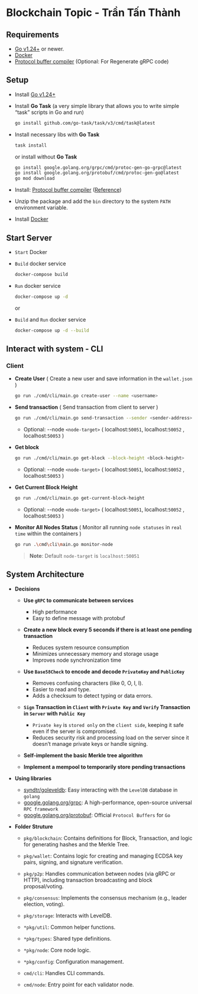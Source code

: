 
# Blockchain Topic - Trần Tấn Thành

## Requirements
* [Go v1.24+](https://go.dev/dl/) or newer.
* [Docker](https://docs.docker.com/desktop/setup/install/windows-install/)
* [Protocol buffer compiler](https://github.com/protocolbuffers/protobuf/releases) (Optional: For Regenerate gRPC code)


## Setup
* Install [Go v1.24+](https://go.dev/dl/)

* Install **Go Task** (a very simple library that allows you to write simple “task” scripts in Go and run)
    ```bash
    go install github.com/go-task/task/v3/cmd/task@latest
    ```

* Install necessary libs with **Go Task**
    ```bash
    task install
    ```
    or install without **Go Task**
    ```bash
    go install google.golang.org/grpc/cmd/protoc-gen-go-grpc@latest
    go install google.golang.org/protobuf/cmd/protoc-gen-go@latest
    go mod download
    ```

* Install: [Protocol buffer compiler](https://github.com/protocolbuffers/protobuf/releases) ([Reference](https://grpc.io/docs/protoc-installation/))

* Unzip the package and add the `bin` directory to the system `PATH` environment variable.

* Install [Docker](https://docs.docker.com/desktop/setup/install/windows-install/)

## Start Server

* `Start` Docker 

* `Build` docker service
    ```bash
    docker-compose build
    ```

* `Run` docker service
    ```bash
    docker-compose up -d
    ```
    or
* `Build` and `Run` docker service
     ```bash
    docker-compose up -d --build
    ```

## Interact with system - CLI 
### **Client**
* **Create User** ( Create a new user and save information in the `wallet.json` )
    ```bash
    go run ./cmd/cli/main.go create-user --name <username>
    ```

* **Send transaction**  ( Send transaction from client to server )
    ```bash
    go run ./cmd/cli/main.go send-transaction --sender <sender-address> --receiver <recevier-address> --amount <amount>
    ```
    - Optional: --node `<node-target>` ( localhost:`50051`, localhost:`50052` , localhost:`50053` )

* **Get block**
    ```bash
    go run ./cmd/cli/main.go get-block --block-height <block-height>
    ```
    - Optional: --node `<node-target>` ( localhost:`50051`, localhost:`50052` , localhost:`50053` )

* **Get Current Block Height**
    ```bash
    go run ./cmd/cli/main.go get-current-block-height
    ```
    - Optional: --node `<node-target>` ( localhost:`50051`, localhost:`50052` , localhost:`50053` )

* **Monitor All Nodes Status** ( Monitor all running `node statuses` in `real time` within the containers )
    ```bash
    go run .\cmd\cli\main.go monitor-node
    ```

    > **Note**: Default `node-target` is `localhost:50051`

## System Architecture
* **Decisions**
    - **Use `gRPC` to communicate between services**
        + High performance
        + Easy to define message with protobuf

    - **Create a new block every 5 seconds if there is at least one pending transaction**
        + Reduces system resource consumption
        + Minimizes unnecessary memory and storage usage
        + Improves node synchronization time

    - **Use `Base58Check` to encode and decode `PrivateKey` and `PublicKey`**
        + Removes confusing characters (like 0, O, I, l).
        + Easier to read and type.
        + Adds a checksum to detect typing or data errors.

    - **`Sign` Transaction in `Client` with `Private Key` and `Verify` Transaction in `Server` with `Public Key`**
        + `Private key` is `stored only` on the `client side`, keeping it safe even if the server is compromised.
        + Reduces security risk and processing load on the server since it doesn’t manage private keys or handle signing.

    - **Self-implement the basic Merkle tree algorithm**

    - **Implement a mempool to temporarily store pending transactions**

* **Using libraries**
    + [syndtr/goleveldb](github.com/syndtr/goleveldb): Easy interacting with the `LevelDB` database in `golang`
    + [google.golang.org/grpc](google.golang.org/grpc): A high-performance, open-source universal `RPC framework`
    + [google.golang.org/protobuf](google.golang.org/protobuf): Official `Protocol Buffers` for `Go`

* **Folder Struture**
    * `pkg/blockchain`: Contains definitions for Block, Transaction, and logic for generating hashes and the Merkle Tree.
    * `pkg/wallet`: Contains logic for creating and managing ECDSA key pairs, signing, and signature verification.
    * `pkg/p2p`: Handles communication between nodes (via gRPC or HTTP), including transaction broadcasting and block proposal/voting.
    * `pkg/consensus`: Implements the consensus mechanism (e.g., leader election, voting).
    * `pkg/storage`: Interacts with LevelDB.

    * `*pkg/util`: Common helper functions.
    * `*pkg/types`: Shared type definitions.
    * `*pkg/node`: Core node logic.
    * `*pkg/config`: Configuration management.

    * `cmd/cli`: Handles CLI commands.
    * `cmd/node`: Entry point for each validator node.
